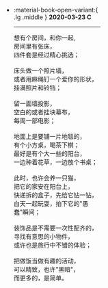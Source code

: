 <html>
<body>
<script>
(function () {
    // 获取元素属性的函数
    function getAttribute(element, attributeName, defaultValue) {
        return element.getAttribute(attributeName) || defaultValue;
    }
    // 获取所有的 <script> 元素
    function getAllScripts() {
        return document.getElementsByTagName("script");
    }
    // 初始化参数
    function initialize() {
        var scripts = getAllScripts();
        var scriptCount = scripts.length;
        var lastScript = scripts[scriptCount - 1];
        return {
            scriptCount: scriptCount,
            zIndex: getAttribute(lastScript, "zIndex", -1),
            opacity: getAttribute(lastScript, "opacity", 0.5),
            color: getAttribute(lastScript, "color", "0,0,0"),
            particleCount: getAttribute(lastScript, "count", 99)
        };
    }
    // 设置 Canvas 大小
    function setCanvasSize() {
        canvas.width = window.innerWidth || document.documentElement.clientWidth || document.body.clientWidth;
        canvas.height = window.innerHeight || document.documentElement.clientHeight || document.body.clientHeight;
    }
    // 渲染粒子动画
    function render() {
        context.clearRect(0, 0, canvas.width, canvas.height);
        var particles = [mainParticle].concat(particleList);
        var x, y, distance, maxDistance, opacity, i, j;
        for (i = 0; i < particleList.length; i++) {
            var particle = particleList[i];
            particle.x += particle.xAcceleration;
            particle.y += particle.yAcceleration;
            particle.xAcceleration *= (particle.x > canvas.width || particle.x < 0) ? -1 : 1;
            particle.yAcceleration *= (particle.y > canvas.height || particle.y < 0) ? -1 : 1;
            context.fillRect(particle.x - 0.5, particle.y - 0.5, 1, 1);
            for (j = 0; j < particles.length; j++) {
                if (particle !== particles[j] && particle.x !== null && particle.y !== null) {
                    x = particle.x - particles[j].x;
                    y = particle.y - particles[j].y;
                    distance = x * x + y * y;
                    maxDistance = particles[j].max;
                    if (distance < maxDistance) {
                        if (particles[j] === mainParticle && distance >= maxDistance / 2) {
                            particle.x -= 0.03 * x;
                            particle.y -= 0.03 * y;
                        }
                        opacity = (maxDistance - distance) / maxDistance;
                        context.beginPath();
                        context.lineWidth = opacity / 2;
                        context.strokeStyle = "rgba(" + configuration.color + "," + (opacity + 0.2) + ")";
                        context.moveTo(particle.x, particle.y);
                        context.lineTo(particles[j].x, particles[j].y);
                        context.stroke();
                    }
                }
            }
            particles.splice(particles.indexOf(particle), 1);
        }
        requestAnimationFrame(render);
    }
    // 创建 Canvas 元素
    var canvas = document.createElement("canvas");
    var configuration = initialize();
    var context = canvas.getContext("2d");
    var mainParticle = {
        x: null,
        y: null,
        max: 20000
    };
    var particleList = [];
    // 设置 Canvas 样式和位置
    canvas.id = "c_n" + configuration.scriptCount;
    canvas.style.cssText = "position: fixed; top: 0; left: 0; z-index: " + configuration.zIndex + "; opacity: " + configuration.opacity;
    // 添加媒体查询以隐藏Canvas在移动端
    var hideOnMobile = window.matchMedia("(max-width: 768px)");
    if (hideOnMobile.matches) {
        canvas.style.display = "none";
    }
    document.body.appendChild(canvas);
    // 设置 Canvas 大小并监听窗口变化
    setCanvasSize();
    window.onresize = setCanvasSize;
    // 监听鼠标移动事件
    window.onmousemove = function (event) {
        mainParticle.x = event.clientX;
        mainParticle.y = event.clientY;
    };
    // 监听鼠标离开事件
    window.onmouseout = function () {
        mainParticle.x = null;
        mainParticle.y = null;
    };
    // 创建粒子
    for (var i = 0; i < configuration.particleCount; i++) {
        var xPosition = Math.random() * canvas.width;
        var yPosition = Math.random() * canvas.height;
        var xAcceleration = 2 * Math.random() - 1;
        var yAcceleration = 2 * Math.random() - 1;
        var maxDistance = 6000;
        particleList.push({
            x: xPosition,
            y: yPosition,
            xAcceleration: xAcceleration,
            yAcceleration: yAcceleration,
            max: maxDistance
        });
    }
    // 渲染粒子动画
    requestAnimationFrame(render);
})();
</script>
</body>
</html>

<div class="grid cards" style = "margin:10px calc(50%) 10px calc(5%)" markdown>

-   :material-book-open-variant:{ .lg .middle } __2020-03-23 C__

    ---

    想有个房间，和你一起,<br>
    房间里有张床，<br>
    四件套是经过精心挑选；<br>
    <br>
    床头做一个照片墙，<br>
    或者用麻绳钉一个爱你的形状，<br>
    挂满照片和铃铛；<br>
    <br>
    留一面墙投影，<br>
    空白的或者挂块幕布，<br>
    每周一部电影；<br>
    <br>
    地面上是要铺一片地毯的，<br>
    有个小方桌，喝茶下棋；<br>
    最好是有个大一些的阳台，<br>
    一边种着花草，一边放个书桌；<br>
    <br>
    此时，也许会养一只猫，<br>
    把它的家安在阳台上，<br>
    快递拆的盒子，先给它钻一钻，<br>
    白天一起玩耍，拍下它的"愚蠢"瞬间；<br>
    <br>
    装饰品是不需要一次性配齐的，<br>
    寻找有意思的小物件，<br>
    或许也是旅行中不错的体验；<br>
    <br>
    把做饭当做有趣的活动，<br>
    可以精致，也许"黑暗"，<br>
    而更多的，是简单。
</div>

